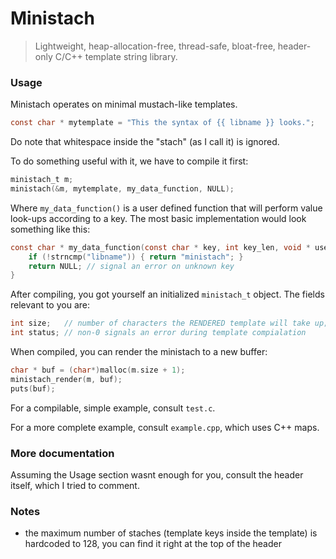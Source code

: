 # Ministach
> Lightweight, heap-allocation-free, thread-safe, bloat-free, header-only C/C++ template string library.

### Usage
Ministach operates on minimal mustach-like templates.

```C
const char * mytemplate = "This the syntax of {{ libname }} looks.";
```

Do note that whitespace inside the "stach" (as I call it)
is ignored.

To do something useful with it, we have to compile it first:

```C
ministach_t m;
ministach(&m, mytemplate, my_data_function, NULL);
```

Where `my_data_function()` is a user defined function
that will perform value look-ups according to a key.
The most basic implementation would look something like this:

```C
const char * my_data_function(const char * key, int key_len, void * userdata) {
    if (!strncmp("libname")) { return "ministach"; }
    return NULL; // signal an error on unknown key
}
```

After compiling,
you got yourself an initialized `ministach_t` object.
The fields relevant to you are:

```C
int size;   // number of characters the RENDERED template will take up; NULL NOT ACOUNTED FOR
int status; // non-0 signals an error during template compialation
```

When compiled, you can render the ministach to a new buffer:

```C
char * buf = (char*)malloc(m.size + 1);
ministach_render(m, buf);
puts(buf);
```

For a compilable, simple example, consult `test.c`.

For a more complete example, consult `example.cpp`,
which uses C++ maps.

### More documentation
Assuming the Usage section wasnt enough for you,
consult the header itself,
which I tried to comment.

### Notes
+ the maximum number of staches (template keys inside the template) is hardcoded to 128,
you can find it right at the top of the header
